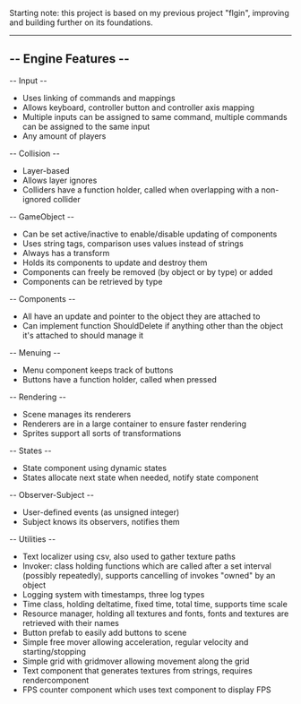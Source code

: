 Starting note: this project is based on my previous project "flgin", improving and building further on its foundations.

-----------------------
-- Engine Features --
-----------------------
-- Input --
- Uses linking of commands and mappings
- Allows keyboard, controller button and controller axis mapping
- Multiple inputs can be assigned to same command, multiple commands can be assigned to the same input
- Any amount of players

-- Collision --
- Layer-based
- Allows layer ignores
- Colliders have a function holder, called when overlapping with a non-ignored collider

-- GameObject --
- Can be set active/inactive to enable/disable updating of components
- Uses string tags, comparison uses values instead of strings
- Always has a transform
- Holds its components to update and destroy them
- Components can freely be removed (by object or by type) or added
- Components can be retrieved by type

-- Components --
- All have an update and pointer to the object they are attached to
- Can implement function ShouldDelete if anything other than the object it's attached to should manage it

-- Menuing --
- Menu component keeps track of buttons
- Buttons have a function holder, called when pressed

-- Rendering --
- Scene manages its renderers
- Renderers are in a large container to ensure faster rendering
- Sprites support all sorts of transformations

-- States --
- State component using dynamic states
- States allocate next state when needed, notify state component

-- Observer-Subject --
- User-defined events (as unsigned integer)
- Subject knows its observers, notifies them

-- Utilities --
- Text localizer using csv, also used to gather texture paths
- Invoker: class holding functions which are called after a set interval (possibly repeatedly), supports cancelling of invokes "owned" by an object
- Logging system with timestamps, three log types
- Time class, holding deltatime, fixed time, total time, supports time scale
- Resource manager, holding all textures and fonts, fonts and textures are retrieved with their names
- Button prefab to easily add buttons to scene
- Simple free mover allowing acceleration, regular velocity and starting/stopping
- Simple grid with gridmover allowing movement along the grid
- Text component that generates textures from strings, requires rendercomponent
- FPS counter component which uses text component to display FPS
